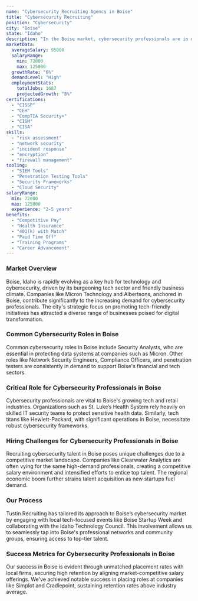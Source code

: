 ```yaml
---
name: "Cybersecurity Recruiting Agency in Boise"
title: "Cybersecurity Recruiting"
position: "Cybersecurity"
city: "Boise"
state: "Idaho"
description: "In the Boise market, cybersecurity professionals are in demand due to the growth of tech companies and the need for robust data protection."
marketData:
  averageSalary: 95000
  salaryRange:
    min: 72000
    max: 125000
  growthRate: "6%"
  demandLevel: "High"
  employmentStats:
    totalJobs: 1687
    projectedGrowth: "8%"
certifications:
  - "CISSP"
  - "CEH"
  - "CompTIA Security+"
  - "CISM"
  - "CISA"
skills:
  - "risk assessment"
  - "network security"
  - "incident response"
  - "encryption"
  - "firewall management"
tooling:
  - "SIEM Tools"
  - "Penetration Testing Tools"
  - "Security Frameworks"
  - "Cloud Security"
salaryRange:
  min: 72000
  max: 125000
  experience: "2-5 years"
benefits:
  - "Competitive Pay"
  - "Health Insurance"
  - "401(k) with Match"
  - "Paid Time Off"
  - "Training Programs"
  - "Career Advancement"
---
```


### Market Overview
Boise, Idaho is rapidly evolving as a key hub for technology and cybersecurity, driven by its burgeoning tech sector and friendly business climate. Companies like Micron Technology and Albertsons, anchored in Boise, contribute significantly to the increasing demand for cybersecurity professionals. The city's strategic focus on promoting tech-friendly initiatives has attracted a diverse range of businesses poised for digital transformation.
### Common Cybersecurity Roles in Boise
Common cybersecurity roles in Boise include Security Analysts, who are essential in protecting data systems at companies such as Micron. Other roles like Network Security Engineers, Compliance Officers, and penetration testers are consistently in demand to support Boise's financial and tech sectors.

### Critical Role for Cybersecurity Professionals in Boise
Cybersecurity professionals are vital to Boise's growing tech and retail industries. Organizations such as St. Luke’s Health System rely heavily on skilled IT security teams to protect sensitive health data. Similarly, tech titans like Hewlett-Packard, with significant operations in Boise, necessitate robust cybersecurity frameworks.

### Hiring Challenges for Cybersecurity Professionals in Boise
Recruiting cybersecurity talent in Boise poses unique challenges due to a competitive market landscape. Companies like Clearwater Analytics are often vying for the same high-demand professionals, creating a competitive salary environment and intensified efforts to entice top talent. The regional economic boom further strains talent acquisition as new startups fuel demand.

### Our Process
Tustin Recruiting has tailored its approach to Boise’s cybersecurity market by engaging with local tech-focused events like Boise Startup Week and collaborating with the Idaho Technology Council. This involvement allows us to seamlessly tap into Boise's professional networks and community groups, ensuring access to top-tier talent.

### Success Metrics for Cybersecurity Professionals in Boise
Our success in Boise is evident through unmatched placement rates with local firms, securing high retention by aligning market-competitive salary offerings. We've achieved notable success in placing roles at companies like Simplot and Cradlepoint, sustaining retention rates above industry average.